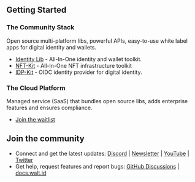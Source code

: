 ## Getting Started

### The Community Stack
Open source multi-platform libs, powerful APIs, easy-to-use white label apps for digital identity and wallets.

- [Identity Lib](https://github.com/walt-id/waltid-identity) - All-In-One identity and wallet toolkit.
- [NFT-Kit](https://github.com/walt-id/waltid-nftkit) - All-In-One NFT infrastructure toolkit
- [IDP-Kit](https://github.com/walt-id/waltid-idpkit) - OIDC identity provider for digital identity.

### The Cloud Platform
Managed service (SaaS) that bundles open source libs, adds enterprise features and ensures compliance.

- [Join the waitlist](https://walt.id/waitlist)


## Join the community

* Connect and get the latest updates: <a href="https://discord.gg/AW8AgqJthZ">Discord</a> | <a href="https://walt.id/newsletter">Newsletter</a> | <a href="https://www.youtube.com/channel/UCXfOzrv3PIvmur_CmwwmdLA">YouTube</a> | <a href="https://mobile.twitter.com/walt_id" target="_blank">Twitter</a>
* Get help, request features and report bugs: <a href="https://github.com/walt-id/.github/discussions" target="_blank">GitHub Discussions</a> | <a href="https://docs.walt.id" target="_blank">docs.walt.id</a>

